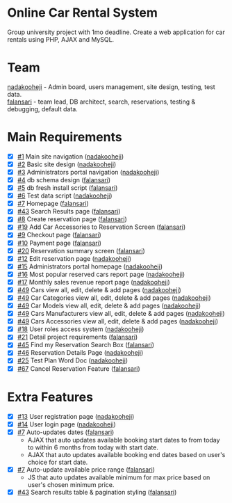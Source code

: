 # Online Car Rental System

Group university project with 1mo deadline. Create a web application for car rentals using PHP, AJAX and MySQL.

# Team

[nadakooheji](https://github.com/nadakooheji) - Admin board, users management, site design, testing, test data.
<br />
[falansari](https://github.com/falansari) - team lead, DB architect, search, reservations, testing & debugging, default data.

# Main Requirements

- [x] [#1](https://github.com/falansari/car_reservation_system_web/issues/1) Main site navigation ([nadakooheji](https://github.com/nadakooheji))
- [x] [#2](https://github.com/falansari/car_reservation_system_web/issues/2) Basic site design ([nadakooheji](https://github.com/nadakooheji))
- [x] [#3](https://github.com/falansari/car_reservation_system_web/issues/3) Administrators portal navigation ([nadakooheji](https://github.com/nadakooheji))
- [x] [#4](https://github.com/falansari/car_reservation_system_web/issues/4) db schema design ([falansari](https://github.com/falansari))
- [x] [#5](https://github.com/falansari/car_reservation_system_web/issues/5) db fresh install script ([falansari](https://github.com/falansari))
- [x] [#6](https://github.com/falansari/car_reservation_system_web/issues/6) Test data script ([nadakooheji](https://github.com/nadakooheji))
- [x] [#7](https://github.com/falansari/car_reservation_system_web/issues/7) Homepage ([falansari](https://github.com/falansari))
- [x] [#43](https://github.com/falansari/car_reservation_system_web/issues/43) Search Results page ([falansari](https://github.com/falansari))
- [x] [#8](https://github.com/falansari/car_reservation_system_web/issues/8) Create reservation page ([falansari](https://github.com/falansari))
- [x] [#19](https://github.com/falansari/car_reservation_system_web/issues/19) Add Car Accessories to Reservation Screen ([falansari](https://github.com/falansari))
- [x] [#9](https://github.com/falansari/car_reservation_system_web/issues/9) Checkout page ([falansari](https://github.com/falansari))
- [x] [#10](https://github.com/falansari/car_reservation_system_web/issues/10) Payment page ([falansari](https://github.com/falansari))
- [x] [#20](https://github.com/falansari/car_reservation_system_web/issues/20) Reservation summary screen ([falansari](https://github.com/falansari))
- [x] [#12](https://github.com/falansari/car_reservation_system_web/issues/12) Edit reservation page ([nadakooheji](https://github.com/nadakooheji))
- [x] [#15](https://github.com/falansari/car_reservation_system_web/issues/15) Administrators portal homepage ([nadakooheji](https://github.com/nadakooheji))
- [x] [#16](https://github.com/falansari/car_reservation_system_web/issues/16) Most popular reserved cars report page ([nadakooheji](https://github.com/nadakooheji))
- [x] [#17](https://github.com/falansari/car_reservation_system_web/issues/17) Monthly sales revenue report page ([nadakooheji](https://github.com/nadakooheji))
- [x] [#49](https://github.com/falansari/car_reservation_system_web/issues/49) Cars view all, edit, delete & add pages ([nadakooheji](https://github.com/nadakooheji))
- [x] [#49](https://github.com/falansari/car_reservation_system_web/issues/49) Car Categories view all, edit, delete & add pages ([nadakooheji](https://github.com/nadakooheji))
- [x] [#49](https://github.com/falansari/car_reservation_system_web/issues/49) Car Models view all, edit, delete & add pages ([nadakooheji](https://github.com/nadakooheji))
- [x] [#49](https://github.com/falansari/car_reservation_system_web/issues/49) Cars Manufacturers view all, edit, delete & add pages ([nadakooheji](https://github.com/nadakooheji))
- [x] [#49](https://github.com/falansari/car_reservation_system_web/issues/49) Cars Accessories view all, edit, delete & add pages ([nadakooheji](https://github.com/nadakooheji))
- [x] [#18](https://github.com/falansari/car_reservation_system_web/issues/18) User roles access system ([nadakooheji](https://github.com/nadakooheji))
- [x] [#21](https://github.com/falansari/car_reservation_system_web/issues/21) Detail project requirements ([falansari](https://github.com/falansari))
- [x] [#45](https://github.com/falansari/car_reservation_system_web/issues/45) Find my Reservation Search Box ([falansari](https://github.com/falansari))
- [x] [#46](https://github.com/falansari/car_reservation_system_web/issues/46) Reservation Details Page ([nadakooheji](https://github.com/nadakooheji))
- [x] [#25](https://github.com/falansari/car_reservation_system_web/issues/25) Test Plan Word Doc ([nadakooheji](https://github.com/nadakooheji))
- [x] [#67](https://github.com/falansari/car_reservation_system_web/issues/67) Cancel Reservation Feature ([falansari](https://github.com/falansari)) 

# Extra Features

- [x] [#13](https://github.com/falansari/car_reservation_system_web/issues/13) User registration page ([nadakooheji](https://github.com/nadakooheji))
- [x] [#14](https://github.com/falansari/car_reservation_system_web/issues/14) User login page ([nadakooheji](https://github.com/nadakooheji))
- [x] [#7](https://github.com/falansari/car_reservation_system_web/issues/7) Auto-updates dates ([falansari](https://github.com/falansari))
  - AJAX that auto updates available booking start dates to from today to within 6 months from today with start date.
  - AJAX that auto updates available booking end dates based on user's choice for start date.
- [x] [#7](https://github.com/falansari/car_reservation_system_web/issues/7) Auto-update available price range ([falansari](https://github.com/falansari))
  - JS that auto updates available minimum for max price based on user's chosen minimum price.
- [x] [#43](https://github.com/falansari/car_reservation_system_web/issues/43) Search results table & pagination styling ([falansari](https://github.com/falansari))